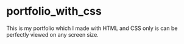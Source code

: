 # portfolio_with_css
This is my portfolio which I made with HTML and CSS only is can be perfectly viewed on any screen size.
